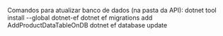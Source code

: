 Comandos para atualizar banco de dados (na pasta da API):
dotnet tool install --global dotnet-ef
dotnet ef migrations add AddProductDataTableOnDB
dotnet ef database update